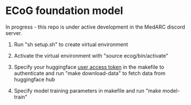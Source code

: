 # ECoG foundation model

In progress - this repo is under active development in the MedARC discord server. 

1. Run "sh setup.sh" to create virtual environment

2. Activate the virtual environment with "source ecog/bin/activate"

3. Specify your huggingface [user access token](https://huggingface.co/docs/hub/en/security-tokens) in the makefile to authenticate and run "make download-data" to fetch data from huggingface hub 

4. Specify model training parameters in makefile and run "make model-train"
